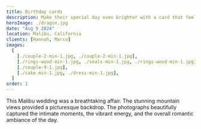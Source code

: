 ```yaml
---
title: Birthday cards
description: Make their special day even brighter with a card that feels as unique as they are.
heroImage: ./dragon.jpg
date: "Aug 5 2024"
location: Malibu, California
clients: [Hannah, Marco]
images:
  [
    [./couple-2-min-1.jpg, ./couple-2-min-1.jpg],
    [./rings-wood-min-1.jpg, ./seals-min-1.jpg, ./rings-wood-min-1.jpg],
    [./couple-9-1.jpg],
    [./cake-min-1.jpg, ./dress-min-1.jpg],
  ]
order: 1
---
```


This Malibu wedding was a breathtaking affair. The stunning mountain views provided a picturesque backdrop. The photographs beautifully captured the intimate moments, the vibrant energy, and the overall romantic ambiance of the day.
